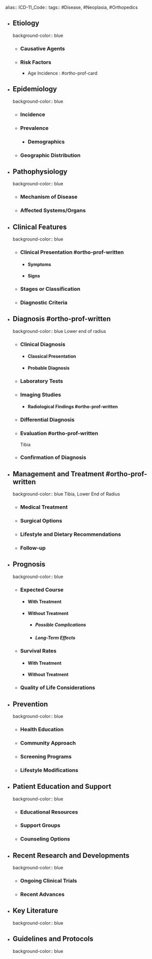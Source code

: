 alias::
ICD-11_Code::
tags:: #Disease, #Neoplasia, #Orthopedics

- ## Etiology
  background-color:: blue
	- ### Causative Agents
	- ### Risk Factors
		- Age Incidence : #ortho-prof-card
- ## Epidemiology
  background-color:: blue
	- ### Incidence
	- ### Prevalence
		- ### Demographics
	- ### Geographic Distribution
- ## Pathophysiology
  background-color:: blue
	- ### Mechanism of Disease
	- ### Affected Systems/Organs
- ## Clinical Features
  background-color:: blue
	- ### Clinical Presentation #ortho-prof-written
		- #### Symptoms
		- #### Signs
	- ### Stages or Classification
	- ### Diagnostic Criteria
- ## Diagnosis #ortho-prof-written
  background-color:: blue
  Lower end of radius
	- ### Clinical Diagnosis
		- #### Classical Presentation
		- #### Probable Diagnosis
	- ### Laboratory Tests
	- ### Imaging Studies
		- #### Radiological Findings #ortho-prof-written
	- ### Differential Diagnosis
	- ### Evaluation #ortho-prof-written
	  Tibia
	- ### Confirmation of Diagnosis
- ## Management and Treatment #ortho-prof-written
  background-color:: blue
  Tibia, Lower End of Radius
	- ### Medical Treatment
	- ### Surgical Options
	- ### Lifestyle and Dietary Recommendations
	- ### Follow-up
- ## Prognosis
  background-color:: blue
	- ### Expected Course
		- #### With Treatment
		- #### Without Treatment
			- ##### Possible Complications
			- ##### Long-Term Effects
	- ### Survival Rates
		- #### With Treatment
		- #### Without Treatment
	- ### Quality of Life Considerations
- ## Prevention
  background-color:: blue
	- ### Health Education
	- ### Community Approach
	- ### Screening Programs
	- ### Lifestyle Modifications
- ## Patient Education and Support
  background-color:: blue
	- ### Educational Resources
	- ### Support Groups
	- ### Counseling Options
- ## Recent Research and Developments
  background-color:: blue
	- ### Ongoing Clinical Trials
	- ### Recent Advances
- ## Key Literature
  background-color:: blue
- ## Guidelines and Protocols
  background-color:: blue